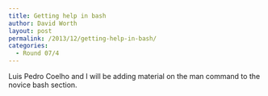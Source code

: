 ```yaml
---
title: Getting help in bash
author: David Worth
layout: post
permalink: /2013/12/getting-help-in-bash/
categories:
  - Round 07/4
---
```

Luis Pedro Coelho and I will be adding material on the man command to the novice bash section.